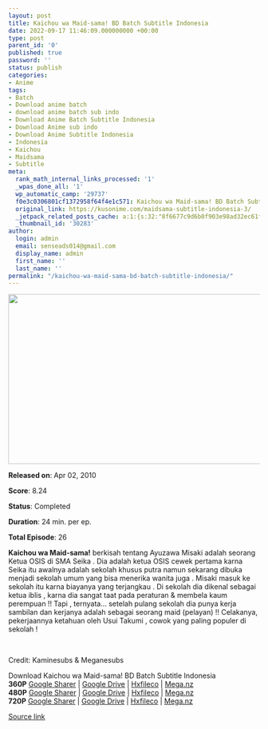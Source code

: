 ```yaml
---
layout: post
title: Kaichou wa Maid-sama! BD Batch Subtitle Indonesia
date: 2022-09-17 11:46:09.000000000 +00:00
type: post
parent_id: '0'
published: true
password: ''
status: publish
categories:
- Anime
tags:
- Batch
- Download anime batch
- download anime batch sub indo
- Download Anime Batch Subtitle Indonesia
- Download Anime sub indo
- Download Anime Subtitle Indonesia
- Indonesia
- Kaichou
- Maidsama
- Subtitle
meta:
  rank_math_internal_links_processed: '1'
  _wpas_done_all: '1'
  wp_automatic_camp: '29737'
  f0e3c0306801cf1372958f64f4e1c571: Kaichou wa Maid-sama! BD Batch Subtitle Indonesia
  original_link: https://kusonime.com/maidsama-subtitle-indonesia-3/
  _jetpack_related_posts_cache: a:1:{s:32:"8f6677c9d6b0f903e98ad32ec61f8deb";a:2:{s:7:"expires";i:1663458395;s:7:"payload";a:3:{i:0;a:1:{s:2:"id";i:24813;}i:1;a:1:{s:2:"id";i:24209;}i:2;a:1:{s:2:"id";i:23314;}}}}
  _thumbnail_id: '30283'
author:
  login: admin
  email: senseads014@gmail.com
  display_name: admin
  first_name: ''
  last_name: ''
permalink: "/kaichou-wa-maid-sama-bd-batch-subtitle-indonesia/"
---
```

<p><img width="567" height="340" src="{{ site.baseurl }}/assets/2022/09/Class-President-is-a-Maid-567x340.jpg" class="attachment-thumb-large size-thumb-large wp-post-image" alt="" loading="lazy" title="Kaichou wa Maid-sama! BD Batch Subtitle Indonesia" srcset="https://kusonime.com/wp-content/uploads/2017/06/Class-President-is-a-Maid-567x340.jpg 567w, https://kusonime.com/wp-content/uploads/2017/06/Class-President-is-a-Maid-300x180.jpg 300w, https://kusonime.com/wp-content/uploads/2017/06/Class-President-is-a-Maid-768x461.jpg 768w, https://kusonime.com/wp-content/uploads/2017/06/Class-President-is-a-Maid-520x312.jpg 520w, https://kusonime.com/wp-content/uploads/2017/06/Class-President-is-a-Maid.jpg 1000w" sizes="(max-width: 567px) 100vw, 567px" />
<p><b>Released on</b>: Apr 02, 2010</p>
<p>
<p><b>Score</b>: 8.24</p>
<p>
<p><b>Status</b>: Completed</p>
<p>
<p><b>Duration</b>: 24 min. per ep.</p>
<p>
<p><b>Total Episode</b>: 26</p>
<p>
<p><strong>Kaichou wa Maid-sama!</strong> berkisah tentang Ayuzawa Misaki adalah seorang Ketua OSIS di SMA Seika . Dia adalah ketua OSIS cewek pertama karna Seika itu awalnya adalah sekolah khusus putra namun sekarang dibuka menjadi sekolah umum yang bisa menerika wanita juga . Misaki masuk ke sekolah itu karna biayanya yang terjangkau . Di sekolah dia dikenal sebagai ketua iblis , karna dia sangat taat pada peraturan &amp; membela kaum perempuan !! Tapi , ternyata… setelah pulang sekolah dia punya kerja sambilan dan kerjanya adalah sebagai seorang maid (pelayan) !! Celakanya, pekerjaannya ketahuan oleh Usui Takumi , cowok yang paling populer di sekolah !</p>
<p>
<p> </p>
<p>
<p>Credit: Kaminesubs &amp; Meganesubs</p>
<p>
<div class="smokeddl">
<div class="smokettl">Download Kaichou wa Maid-sama! BD Batch Subtitle Indonesia</div>
<div class="smokeurl"><strong>360P</strong> <a href="https://acefile.co/f/10574404/kusonime-maidsama-bd-360p-rar" target="_blank" rel="noopener">Google Sharer</a> | <a href="https://drive.google.com/uc?export=download&amp;id=1UHsGtRPhVlUfCoZdY7dR37BEum5PjNDC" target="_blank" rel="noopener">Google Drive</a> | <a href="https://hxfile.co/ckcxd535wvvw" target="_blank" rel="noopener">Hxfileco</a> | <a href="https://mega.nz/file/8qIx3QxC#oOrRKe2MOeLgsyFTF8PMsOWLNI8vcpQsNVZKwiTZliI" target="_blank" rel="noopener">Mega.nz</a></div>
<div class="smokeurl"><strong>480P</strong> <a href="https://acefile.co/f/10574390/kusonime-maidsama-bd-480p-rar" target="_blank" rel="noopener">Google Sharer</a> | <a href="https://drive.google.com/uc?export=download&amp;id=1pyKm8RhRVmOUa4hDsAtWFc0LWOWVZTVh" target="_blank" rel="noopener">Google Drive</a> | <a href="https://hxfile.co/fscqxk94rtod" target="_blank" rel="noopener">Hxfileco</a> | <a href="https://mega.nz/#!oTY3mKqR!ToKroTqtqDvxSerGYJUcb0ECCHjjIGD0JhnF22asyAQ" target="_blank" rel="noopener">Mega.nz</a></div>
<div class="smokeurl"><strong>720P</strong> <a href="https://acefile.co/f/10574393/kusonime-maidsama-bd-720p-rar" target="_blank" rel="noopener">Google Sharer</a> | <a href="https://drive.google.com/uc?export=download&amp;id=1Zn_QPzoXbx5PL3exOBMhZu6_XcfTsiiH" target="_blank" rel="noopener">Google Drive</a> | <a href="https://hxfile.co/o2diz3mr5796" target="_blank" rel="noopener">Hxfileco</a> | <a href="https://mega.nz/#!lbYjBLqY!INR9pynvqKFgMpo0qk1lP2_93tS5nIpK1jvp47HP7rU" target="_blank" rel="noopener">Mega.nz</a></div>
</div>
<p><a href="https://kusonime.com/maidsama-subtitle-indonesia-3/">Source link </a></p>
